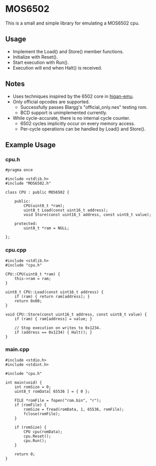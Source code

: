 # MOS6502
This is a small and simple library for emulating a MOS6502 cpu.

## Usage
- Implement the Load() and Store() member functions.
- Initialize with Reset().
- Start execution with Run().
- Execution will end when Halt() is received.

## Notes
* Uses techniques inspired by the 6502 core in [higan-emu](https://github.com/higan-emu/higan "higan-emu").
* Only official opcodes are supported.
  * Successfully passes Blargg's "official_only.nes" testing rom.
  * BCD support is unimplemented currently.
* While cycle-accurate, there is no internal cycle counter.
  * 6502 cycles implicitly occur on every memory access.
  * Per-cycle operations can be handled by Load() and Store().

## Example Usage

### cpu.h
```
#pragma once

#include <stdlib.h>
#include "MOS6502.h"

class CPU : public MOS6502 {

	public:
		CPU(uint8_t *ram);
		uint8_t Load(const uint16_t address);
		void Store(const uint16_t address, const uint8_t value);

	protected:
		uint8_t *ram = NULL;

};
```

### cpu.cpp
```
#include <stdlib.h>
#include "cpu.h"

CPU::CPU(uint8_t *ram) {
	this->ram = ram;
}

uint8_t CPU::Load(const uint16_t address) {
	if (ram) { return ram[address]; }
	return 0x00;
}

void CPU::Store(const uint16_t address, const uint8_t value) {
	if (ram) { ram[address] = value; }

	// Stop execution on writes to 0x1234.
	if (address == 0x1234) { Halt(); }
}
```

### main.cpp
```
#include <stdio.h>
#include <stdint.h>

#include "cpu.h"

int main(void) {
	int romSize = 0;
	uint8_t romData[ 65536 ] = { 0 };

	FILE *romFile = fopen("rom.bin", "r");
	if (romFile) {
		romSize = fread(romData, 1, 65536, romFile);
		fclose(romFile);
	}

	if (romSize) {
		CPU cpu(romData);
		cpu.Reset();
		cpu.Run();
	}

	return 0;
}
```
